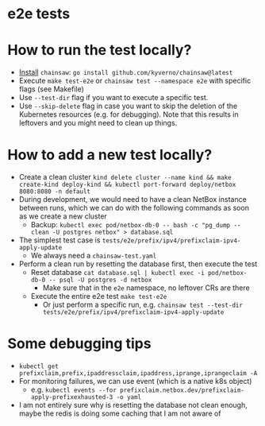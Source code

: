 # e2e tests

# How to run the test locally?

- [Install](https://kyverno.github.io/chainsaw/latest/quick-start/install/) `chainsaw`: `go install github.com/kyverno/chainsaw@latest`
- Execute `make test-e2e` or `chainsaw test --namespace e2e` with specific flags (see Makefile)
- Use `--test-dir` flag if you want to execute a specific test.
- Use `--skip-delete` flag in case you want to skip the deletion of the Kubernetes resources (e.g. for debugging). Note that this results in leftovers and you might need to clean up things.

# How to add a new test locally?

- Create a clean cluster `kind delete cluster --name kind && make create-kind deploy-kind && kubectl port-forward deploy/netbox 8080:8080 -n default`
- During development, we would need to have a clean NetBox instance between runs, which we can do with the following commands as soon as we create a new cluster
    - Backup: `kubectl exec pod/netbox-db-0 -- bash -c "pg_dump --clean -U postgres netbox" > database.sql`
- The simplest test case is `tests/e2e/prefix/ipv4/prefixclaim-ipv4-apply-update`
    - We always need a `chainsaw-test.yaml`
- Perform a clean run by resetting the database first, then execute the test
    - Reset database `cat database.sql | kubectl exec -i pod/netbox-db-0 -- psql -U postgres -d netbox`
        - Make sure that in the `e2e` namespace, no leftover CRs are there
    - Execute the entire e2e test `make test-e2e`
        - Or just perform a specific run, e.g. `chainsaw test --test-dir tests/e2e/prefix/ipv4/prefixclaim-ipv4-apply-update`

# Some debugging tips

- `kubectl get prefixclaim,prefix,ipaddressclaim,ipaddress,iprange,iprangeclaim -A`
- For monitoring failures, we can use event (which is a native k8s object)
   - e.g. `kubectl events --for prefixclaim.netbox.dev/prefixclaim-apply-prefixexhausted-3 -o yaml`
- I am not entirely sure why is resetting the database not clean enough, maybe the redis is doing some caching that I am not aware of
